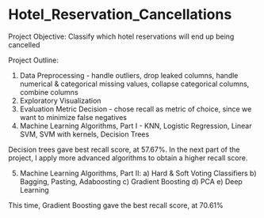 # Hotel_Reservation_Cancellations
Project Objective: Classify which hotel reservations will end up being cancelled

Project Outline:
1) Data Preprocessing - handle outliers, drop leaked columns, handle numerical & categorical missing values, collapse categorical columns, combine columns
2) Exploratory Visualization
3) Evaluation Metric Decision - chose recall as metric of choice, since we want to minimize false negatives
4) Machine Learning Algorithms, Part I - KNN, Logistic Regression, Linear SVM, SVM with kernels, Decision Trees

Decision trees gave best recall score, at 57.67%. In the next part of the project, I apply more advanced algorithms to obtain a higher recall score.

5) Machine Learning Algorithms, Part II:
  a) Hard & Soft Voting Classifiers
  b) Bagging, Pasting, Adaboosting
  c) Gradient Boosting
  d) PCA
  e) Deep Learning

This time, Gradient Boosting gave the best recall score, at 70.61%
